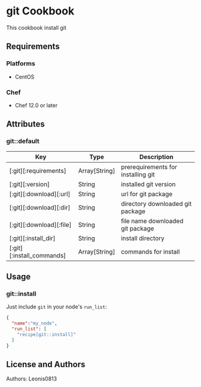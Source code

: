 # git Cookbook

This cookbook install git

## Requirements

### Platforms

- CentOS

### Chef

- Chef 12.0 or later

## Attributes

### git::default

|Key                      |Type         |Description                       |
|-------------------------|-------------|----------------------------------|
|[:git][:requirements]    |Array[String]|prerequirements for installing git|
|[:git][:version]         |String       |installed git version             |
|[:git][:download][:url]  |String       |url for git package               |
|[:git][:download][:dir]  |String       |directory downloaded git package  |
|[:git][:download][:file] |String       |file name downloaded git package  |
|[:git][:install_dir]     |String       |install directory                 |
|[:git][:install_commands]|Array[String]|commands for install              |

## Usage

### git::install

Just include `git` in your node's `run_list`:

```json
{
  "name":"my_node",
  "run_list": [
    "recipe[git::install]"
  ]
}
```

## License and Authors

Authors: Leonis0813
